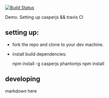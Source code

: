 
[![Build Status](https://github.com/razab/nodejs-test-travis-ci?branch=master)](https://github.com/razab/nodejs-test-travis-ci)

Demo. Setting up casperjs && travis CI
## setting up:

* fork the repo and clone to your dev machine.
* install build dependencies:


	npm install -g casperjs phantomjs
    npm install

## developing

markdown here
